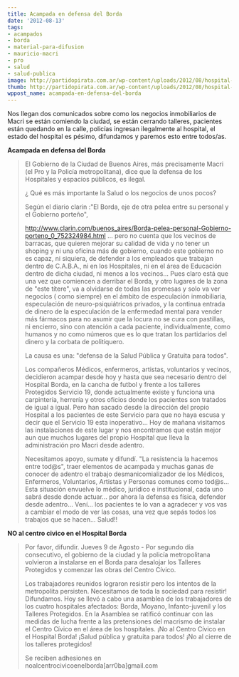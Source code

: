 ```yaml
---
title: Acampada en defensa del Borda
date: '2012-08-13'
tags:
- acampados
- borda
- material-para-difusion
- mauricio-macri
- pro
- salud
- salud-publica
image: http://partidopirata.com.ar/wp-content/uploads/2012/08/hospital-borda.jpg
thumb: http://partidopirata.com.ar/wp-content/uploads/2012/08/hospital-borda-150x150.jpg
wppost_name: acampada-en-defensa-del-borda
---
```


Nos llegan dos comunicados sobre como los negocios inmobiliarios de Macri se están comiendo la ciudad, se están cerrando talleres, pacientes están quedando en la calle, policías ingresan ilegalmente al hospital, el estado del hospital es pésimo, difundamos y paremos esto entre todos/as.

<strong>Acampada en defensa del Borda</strong>
<blockquote>El Gobierno de la Ciudad de Buenos Aires, más precisamente Macri (el
Pro y la Policía metropolitana), dice que la defensa de los Hospitales
y espacios públicos, es ilegal.

¿ Qué es más importante la Salud o los negocios de unos pocos?

Según el diario clarin :"El Borda, eje de otra pelea entre su personal
y el Gobierno porteño",

http://www.clarin.com/buenos_aires/Borda-pelea-personal-Gobierno-porteno_0_752324984.html
... pero no cuenta que los vecinos de barracas, que quieren mejorar su
calidad de vida y no tener un shoping y ni una oficina más de
gobierno, cuando este gobierno no es capaz, ni siquiera, de defender a
los empleados que trabajan dentro de C.A.B.A., ni en los Hospitales,
ni en el área de Educación dentro de dicha ciudad, ni menos a los
vecinos... Pues claro está que una vez que comiencen a derribar el
Borda, y otro lugares de la zona de "este títere", va a olvidarse de
todas las promesas y solo va ver negocios ( como siempre) en el ámbito
de especulación inmobiliaria, especulación de neuro-psiquiátricos
privados, y la continua entrada de dinero de la especulación de la
enfermedad mental para vender más fármacos para no asumir que la
locura no se cura con pastillas, ni encierro, sino con atención a cada
paciente, individualmente, como humanos y no como números que es lo
que tratan los partidarios del dinero y la corbata de politiquero.

La causa es una: "defensa de la Salud Pública y Gratuita para todos".

Los compañeros Médicos, enfermeros, artistas, voluntarios y vecinos,
decidieron acampar desde hoy y hasta que sea necesario dentro del
Hospital Borda, en la cancha de futbol y frente a los talleres
Protegidos Servicio 19, donde actualmente existe y funciona una
carpintería, herrería y otros oficios donde los pacientes son tratados
de igual a igual. Pero han sacado desde la dirección del propio
Hospital a los pacientes de este Servicio para que no haya escusa y
decir que el Servicio 19 esta inoperativo... Hoy de mañana visitamos
las instalaciones de este lugar y nos encontramos que están mejor aun
que muchos lugares del propio Hospital que lleva la administración pro
Macri desde adentro.


Necesitamos apoyo, sumate y difundí. "La resistencia la hacemos entre
tod@s", traer elementos de acampada y muchas ganas de conocer de
adentro el trabajo desmanicomializador de los Médicos, Enfermeros,
Voluntarios, Artistas y Personas comunes como tod@s...
Esta situación envuelve lo médico, jurídico e institucional, cada uno
sabrá desde donde actuar... por ahora la defensa es física, defender
desde adentro...
Vení... los pacientes te lo van a agradecer y vos vas a cambiar el
modo de ver las cosas, una vez que sepás todos los trabajos que se
hacen...
Salud!!</blockquote>


<strong>NO al centro civico en el Hospital Borda</strong>
<blockquote>Por favor, difundir.
Jueves 9 de Agosto - Por segundo día consecutivo, el gobierno de la
ciudad y la policía metropolitana volvieron a instalarse en el Borda
para desalojar los Talleres Protegidos y comenzar las obras del Centro
Cívico.

Los trabajadores reunidos lograron resistir pero los intentos de la
metropolita persisten. Necesitamos de toda la sociedad para resistir!
Difundamos.
Hoy se llevó a cabo una asamblea de los trabajadores de los cuatro
hospitales afectados: Borda, Moyano, Infanto-juvenil y los Talleres
Protegidos. En la Asamblea se ratificó continuar con las medidas de
lucha frente a las pretensiones del macrismo de instalar el Centro
Cívico en el área de los hospitales.
¡No al Centro Cívico en el Hospital Borda! ¡Salud pública y gratuita
para todos! ¡No al cierre de los talleres protegidos!


Se reciben adhesiones en noalcentrocivicoenelborda[arr0ba]gmail.com</blockquote>


